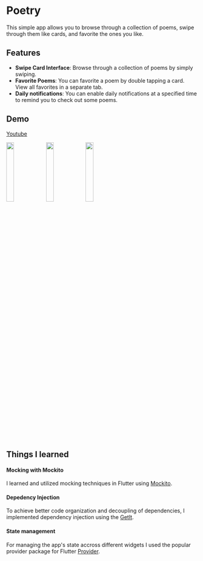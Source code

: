 # Poetry

This simple app allows you to browse through a collection of poems, swipe through them like cards, and favorite the ones you like.

## Features
- **Swipe Card Interface**: Browse through a collection of poems by simply swiping.
- **Favorite Poems**: You can favorite a poem by double tapping a card. View all favorites in a separate tab.
- **Daily notifications**: You can enable daily notifications at a specified time to remind you to check out some poems.

## Demo
[Youtube](https://youtu.be/rUEGKxdqH2E)

 <img src="https://github.com/valibojici/poetry/assets/68808448/0ecbed51-fafd-42a6-9cbb-6688252abbff" width=20%>
 <img src="https://github.com/valibojici/poetry/assets/68808448/762f1c17-67c3-4097-8061-065f69021c4e" width=20%>
<img src="https://github.com/valibojici/poetry/assets/68808448/6532c5ca-f024-4e3e-99b9-2aff29fa2d9d" width=20%>

## Things I learned
#### Mocking with Mockito
I learned and utilized mocking techniques in Flutter using [Mockito](https://pub.dev/packages/mockito).

#### Depedency Injection
To achieve better code organization and decoupling of dependencies, I implemented dependency injection using the [GetIt](https://pub.dev/packages/get_it).

#### State management
For managing the app's state accross different widgets I used the popular provider package for Flutter [Provider](https://pub.dev/packages/provider).
